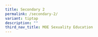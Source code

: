 ```yaml
---
title: Secondary 2
permalink: /secondary-2/
variant: tiptap
description: ""
third_nav_title: MOE Sexuality Education
---
```

